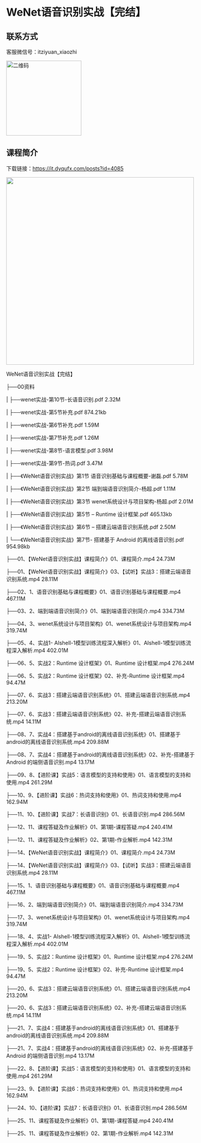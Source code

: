 # WeNet语音识别实战【完结】

## 联系方式

客服微信号：itziyuan_xiaozhi

<img src="https://ziyuanyun.oss-cn-guangzhou.aliyuncs.com/common/20240614073449/666b82192834a.jpg" width="200" height="200" alt="二维码">

## 课程简介

下载链接：https://it.dyqufx.com/posts?id=4085

<img src="https://ziyuanyun.oss-cn-guangzhou.aliyuncs.com/yun/20240528073017/66551789654d6.jpg" width="500" alt="">

  WeNet语音识别实战【完结】



 ├──00资料

 | ├──wenet实战-第10节-长语音识别.pdf 2.32M

 | ├──wenet实战-第5节补充.pdf 874.21kb

 | ├──wenet实战-第6节补充.pdf 1.59M

 | ├──wenet实战-第7节补充.pdf 1.26M

 | ├──wenet实战-第8节-语言模型.pdf 3.98M

 | ├──wenet实战-第9节-热词.pdf 3.47M

 | ├──《WeNet语音识别实战》第1节 语音识别基础与课程概要-谢磊.pdf 5.78M

 | ├──《WeNet语音识别实战》第2节 端到端语音识别简介-杨超.pdf 1.11M

 | ├──《WeNet语音识别实战》第3节 wenet系统设计与项目架构-杨超.pdf 2.01M

 | ├──《WeNet语音识别实战》第5节 &#8211; Runtime 设计框架.pdf 465.13kb

 | ├──《WeNet语音识别实战》第6节 – 搭建云端语音识别系统.pdf 2.50M

 | └──《WeNet语音识别实战》第7节- 搭建基于 Android 的离线语音识别.pdf 954.98kb

 ├──01、【WeNet语音识别实战】课程简介》01、课程简介.mp4 24.73M

 ├──01、【WeNet语音识别实战】课程简介》03、【试听】实战3：搭建云端语音识别系统.mp4 28.11M

 ├──02、1、语音识别基础与课程概要》01、语音识别基础与课程概要.mp4 467.11M

 ├──03、2、端到端语音识别简介》01、端到端语音识别简介.mp4 334.73M

 ├──04、3、wenet系统设计与项目架构》01、wenet系统设计与项目架构.mp4 319.74M

 ├──05、4、实战1- AIshell-1模型训练流程深入解析》01、AIshell-1模型训练流程深入解析.mp4 402.01M

 ├──06、5、实战2：Runtime 设计框架》01、Runtime 设计框架.mp4 276.24M

 ├──06、5、实战2：Runtime 设计框架》02、补充-Runtime 设计框架.mp4 94.47M

 ├──07、6、实战3：搭建云端语音识别系统》01、搭建云端语音识别系统.mp4 213.20M

 ├──07、6、实战3：搭建云端语音识别系统》02、补充-搭建云端语音识别系统.mp4 14.11M

 ├──08、7、实战4：搭建基于android的离线语音识别系统》01、搭建基于android的离线语音识别系统.mp4 209.88M

 ├──08、7、实战4：搭建基于android的离线语音识别系统》02、补充-搭建基于 Android 的端侧语音识别.mp4 13.17M

 ├──09、8、【进阶课】实战5：语言模型的支持和使用》01、语言模型的支持和使用.mp4 261.29M

 ├──10、9、【进阶课】实战6：热词支持和使用》01、热词支持和使用.mp4 162.94M

 ├──11、10、【进阶课】实战7：长语音识别》01、长语音识别.mp4 286.56M

 ├──12、11、课程答疑及作业解析》01、第1期-课程答疑.mp4 240.41M

 ├──12、11、课程答疑及作业解析》02、第1期-作业解析.mp4 142.31M

 ├──14、【WeNet语音识别实战】课程简介》01、课程简介.mp4 24.73M

 ├──14、【WeNet语音识别实战】课程简介》03、【试听】实战3：搭建云端语音识别系统.mp4 28.11M

 ├──15、1、语音识别基础与课程概要》01、语音识别基础与课程概要.mp4 467.11M

 ├──16、2、端到端语音识别简介》01、端到端语音识别简介.mp4 334.73M

 ├──17、3、wenet系统设计与项目架构》01、wenet系统设计与项目架构.mp4 319.74M

 ├──18、4、实战1- AIshell-1模型训练流程深入解析》01、AIshell-1模型训练流程深入解析.mp4 402.01M

 ├──19、5、实战2：Runtime 设计框架》01、Runtime 设计框架.mp4 276.24M

 ├──19、5、实战2：Runtime 设计框架》02、补充-Runtime 设计框架.mp4 94.47M

 ├──20、6、实战3：搭建云端语音识别系统》01、搭建云端语音识别系统.mp4 213.20M

 ├──20、6、实战3：搭建云端语音识别系统》02、补充-搭建云端语音识别系统.mp4 14.11M

 ├──21、7、实战4：搭建基于android的离线语音识别系统》01、搭建基于android的离线语音识别系统.mp4 209.88M

 ├──21、7、实战4：搭建基于android的离线语音识别系统》02、补充-搭建基于 Android 的端侧语音识别.mp4 13.17M

 ├──22、8、【进阶课】实战5：语言模型的支持和使用》01、语言模型的支持和使用.mp4 261.29M

 ├──23、9、【进阶课】实战6：热词支持和使用》01、热词支持和使用.mp4 162.94M

 ├──24、10、【进阶课】实战7：长语音识别》01、长语音识别.mp4 286.56M

 ├──25、11、课程答疑及作业解析》01、第1期-课程答疑.mp4 240.41M

 ├──25、11、课程答疑及作业解析》02、第1期-作业解析.mp4 142.31M

  